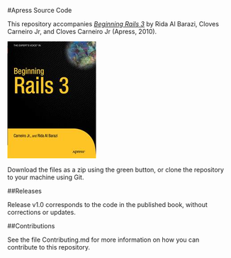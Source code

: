#Apress Source Code

This repository accompanies [*Beginning Rails 3*](http://www.apress.com/9781430224334) by Rida Al Barazi, Cloves Carneiro Jr, and Cloves Carneiro Jr (Apress, 2010).

![Cover image](9781430224334.jpg)

Download the files as a zip using the green button, or clone the repository to your machine using Git.

##Releases

Release v1.0 corresponds to the code in the published book, without corrections or updates.

##Contributions

See the file Contributing.md for more information on how you can contribute to this repository.

